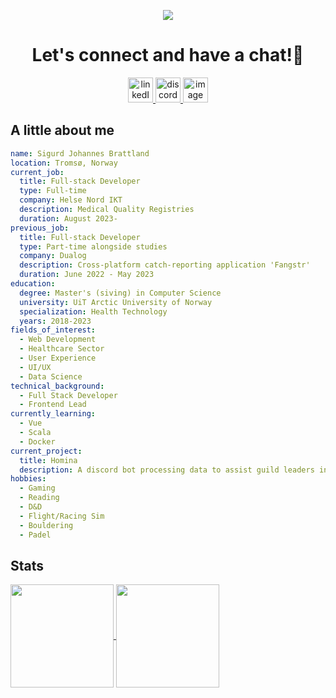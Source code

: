 <p align="center">
  <img src="https://capsule-render.vercel.app/api?type=waving&color=0:0b1a6e,100:2c0238&height=200&widht=full&section=header&text=Hi%20there!👋&fontColor=FFFFFF&animation=fadeIn"/>
</p>

<div align="center">
  <h1 >Let's connect and have a chat!💬</h1>
  <a href="https://www.linkedin.com/in/sigurd-johannes-brattland-178966247/">
    <img  width="40" height="40" alt="linkedIn" src="https://github.com/user-attachments/assets/a90ea606-4faa-4ab6-a46a-ad2ef6ab86dc" />
  </a>
  <a href="https://discordapp.com/users/217013740170641409">
    <img width="40" height="40" alt="discord" src="https://github.com/user-attachments/assets/95af6c6f-bc26-4717-9048-0d451b8566a1" />
  </a>
  <a href="mailto:sigurdjbratt@hotmail.no">
    <img width="40" height="40" alt="image" src="https://github.com/user-attachments/assets/dc2b7c82-eb8f-4b13-83af-f954d5dbc86b" />
  </a>

</div>

## A little about me

```yaml
name: Sigurd Johannes Brattland
location: Tromsø, Norway
current_job:
  title: Full-stack Developer
  type: Full-time
  company: Helse Nord IKT
  description: Medical Quality Registries
  duration: August 2023-
previous_job:
  title: Full-stack Developer
  type: Part-time alongside studies
  company: Dualog
  description: Cross-platform catch-reporting application 'Fangstr'
  duration: June 2022 - May 2023
education:
  degree: Master's (siving) in Computer Science
  university: UiT Arctic University of Norway
  specialization: Health Technology
  years: 2018-2023
fields_of_interest:
  - Web Development
  - Healthcare Sector
  - User Experience
  - UI/UX
  - Data Science
technical_background:
  - Full Stack Developer
  - Frontend Lead
currently_learning:
  - Vue
  - Scala
  - Docker
current_project:
  title: Homina
  description: A discord bot processing data to assist guild leaders in the game 'Tacticus'
hobbies:
  - Gaming
  - Reading
  - D&D
  - Flight/Racing Sim
  - Bouldering
  - Padel

```

## Stats

<p align="left">
  <a href="https://github.com/sigubrat?tab=repositories">
    <img height=165 align="center" src="https://github-readme-stats.vercel.app/api/top-langs/?username=sigubrat&layout=compact&theme=tokyonight&hide=html,roff"/>
  </a>
  <a>
    <img height=165 align="center" src="https://github-readme-stats.vercel.app/api?username=sigubrat&theme=tokyonight&hide_rank=true&custom_title=Github%20stats%20(public%20repos)" />
  </a>
</p>
